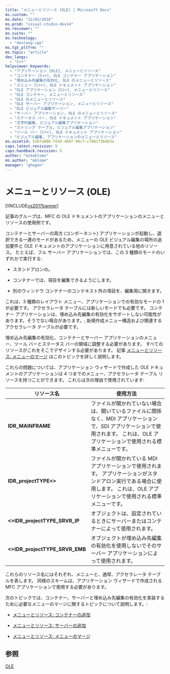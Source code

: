 ```yaml
---
title: "メニューとリソース (OLE) | Microsoft Docs"
ms.custom: ""
ms.date: "12/03/2016"
ms.prod: "visual-studio-dev14"
ms.reviewer: ""
ms.suite: ""
ms.technology: 
  - "devlang-cpp"
ms.tgt_pltfrm: ""
ms.topic: "article"
dev_langs: 
  - "C++"
helpviewer_keywords: 
  - "アプリケーション [OLE], メニューとリソース"
  - "コンテナー [C++], OLE コンテナー アプリケーション"
  - "埋め込み先編集の有効化, OLE のメニューとリソース"
  - "メニュー [C++], OLE ドキュメント アプリケーション"
  - "OLE アプリケーション [C++], メニューとリソース"
  - "OLE コンテナー, メニューとリソース"
  - "OLE のメニューとリソース"
  - "OLE サーバー アプリケーション, メニューとリソース"
  - "OLE ビジュアル編集サーバー"
  - "サーバー アプリケーション, OLE のメニューとリソース"
  - "ステータス バー, OLE ドキュメント アプリケーション"
  - "文字列編集, ビジュアル編集アプリケーション"
  - "ストリング テーブル, ビジュアル編集アプリケーション"
  - "ツール バー [C++], OLE ドキュメント アプリケーション"
  - "ビジュアル編集, アプリケーションのメニューとリソース"
ms.assetid: 52bfa086-7d3d-466f-94c7-c7061f3bdb3a
caps.latest.revision: 9
caps.handback.revision: 5
author: "mikeblome"
ms.author: "mblome"
manager: "ghogen"
---
```

# メニューとリソース (OLE)
[!INCLUDE[vs2017banner](../assembler/inline/includes/vs2017banner.md)]

記事のグループは、MFC の OLE ドキュメントのアプリケーションのメニューとリソースの使用例です。  
  
 コンテナーとサーバーの両方 \(コンポーネント\) アプリケーションが起動し、選択できる一連のモードがあるため、メニューの OLE ビジュアル編集の場所の追加要件と OLE ドキュメントのアプリケーションに用意されている他のリソース。  たとえば、フル サーバー アプリケーションでは、この 3 種類のモードのいずれかで実行する:  
  
-   スタンドアロンの。  
  
-   コンテナーでは、項目を編集できるようにします。  
  
-   別のウィンドウ コンテナーのコンテキスト外の項目を、編集用に開きます。  
  
 これは、3 種類のレイアウト メニュー、アプリケーションでの有効なモードの 1 が必要です。  アクセラレータ テーブルには新しいモードでも必要です。  コンテナー アプリケーションは、埋め込み先編集の有効化をサポートしない可能性があります。そうでない場合があります。; 新規作成メニュー構造および関連するアクセラレータ テーブルが必要です。  
  
 埋め込み先編集の有効化、コンテナーとサーバー アプリケーションのメニュー、ツール バーとステータス バーの領域に調整する必要があります。  すべてのリソースがこれをそこでデザインする必要があります。  記事 [メニューとリソース: メニューのマージ](../mfc/menus-and-resources-menu-merging.md) はこのトピックを詳しく説明します。  
  
 これらの問題については、アプリケーション ウィザードで作成した OLE ドキュメントのアプリケーションは 4 つまでのメニュー、アクセラレータ テーブル リソースを持つことができます。  これらは次の理由で使用されています:  
  
|リソース名|使用方法|  
|-----------|----------|  
|**IDR\_MAINFRAME**|ファイルが開かれていない場合は、開いているファイルに関係なく、MDI アプリケーションで、SDI アプリケーションで使用されます。  これは、OLE アプリケーションで使用される標準メニューです。|  
|**IDR\_projectTYPE\<\>**|ファイルが開かれている MDI アプリケーションで使用されます。  アプリケーションがスタンドアロン実行である場合に使用します。  これは、OLE アプリケーションで使用される標準メニューです。|  
|**\<\>IDR\_projectTYPE\_SRVR\_IP**|オブジェクトは、設定されているときにサーバーまたはコンテナーによって使用されます。|  
|**\<\>IDR\_projectTYPE\_SRVR\_EMB**|オブジェクトが埋め込み先編集の有効化を使用しないでそのサーバー アプリケーションによって使用されます。|  
  
 これらのリソース名にはそれぞれ、メニューと、通常、アクセラレータ テーブルを表します。  同様のスキームは、アプリケーション ウィザードで作成される MFC アプリケーションで使用する必要があります。  
  
 次のトピックでは、コンテナー、サーバーと埋め込み先編集の有効化を実装するために必要なメニューのマージに関するトピックについて説明します。:  
  
-   [メニューとリソース: コンテナーの追加](../mfc/menus-and-resources-container-additions.md)  
  
-   [メニューとリソース: サーバーの追加](../mfc/menus-and-resources-server-additions.md)  
  
-   [メニューとリソース: メニューのマージ](../mfc/menus-and-resources-menu-merging.md)  
  
## 参照  
 [OLE](../mfc/ole-in-mfc.md)